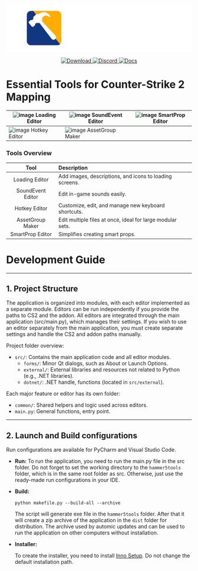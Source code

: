 
<p align="center">
    <a href="https://github.com/dertwist/Hammer5Tools">
        <img alt="header" src="readme/header_0.png" width="512">
    </a>
</p>

<p align="center">
    <a href="https://github.com/dertwist/Hammer5Tools/releases/latest">
        <img src="https://gist.githubusercontent.com/cxmeel/0dbc95191f239b631c3874f4ccf114e2/raw/download.svg" height="45" alt="Download">
    </a>
    <a href="https://discord.gg/5yzvEQnazG">
        <img src="https://gist.githubusercontent.com/cxmeel/0dbc95191f239b631c3874f4ccf114e2/raw/discord.svg" height="45" alt="Discord">
    </a>
    <a href="https://twist-1.gitbook.io/hammer5tools">
        <img src="https://gist.githubusercontent.com/cxmeel/0dbc95191f239b631c3874f4ccf114e2/raw/docs.svg" height="45" alt="Docs">
    </a>
</p>

# Essential Tools for Counter-Strike 2 Mapping

| ![image](https://i.imgur.com/7znAlv4.jpeg) Loading Editor | ![image](https://i.imgur.com/HMmbQgR.png) SoundEvent Editor | ![image](https://i.imgur.com/kFjGhI7.png) SmartProp Editor |
| --------------------------------------------------------- | ----------------------------------------------------------- | ---------------------------------------------------------- |
| ![image](https://i.imgur.com/D9v7e6w.png) Hotkey Editor   | ![image](https://i.imgur.com/cRFsq49.png) AssetGroup Maker  |

### Tools Overview

|       Tool       | Description                                                               |
|:----------------:| :------------------------------------------------------------------------ |
|  Loading Editor  | Add images, descriptions, and icons to loading screens.                   |
|SoundEvent Editor | Edit in-game sounds easily.                                               |
|  Hotkey Editor   | Customize, edit, and manage new keyboard shortcuts.                       |
| AssetGroup Maker | Edit multiple files at once, ideal for large modular sets.                |
| SmartProp Editor | Simplifies creating smart props.      


# Development Guide
---
## 1. Project Structure

The application is organized into modules, with each editor implemented as a separate module. Editors can be run independently if you provide the paths to CS2 and the addon. All editors are integrated through the main application (src/main.py), which manages their settings. If you wish to use an editor separately from the main application, you must create separate settings and handle the CS2 and addon paths manually.

Project folder overview:
- `src/`: Contains the main application code and all editor modules.
    - `forms/`: Minor Qt dialogs, such as About or Launch Options.
    - `external/`: External libraries and resources not related to Python (e.g., .NET libraries).
    - `dotnet/`: .NET handle, functions (located in `src/external`).

Each major feature or editor has its own folder:
- `common/`: Shared helpers and logic used across editors.
- `main.py`: General functions, entry point.
---

## 2. Launch and Build configurations
Run configurations are available for PyCharm and Visual Studio Code.
- **Run:**
  To run the application, you need to run the main.py file in the src folder.
  Do not forget to set the working directory to the `hammer5tools` folder, which is in the same root folder as src.
  Otherwise, just use the ready-made run configurations in your IDE.
- **Build:**
  ```shell
  python makefile.py --build-all --archive
  ```
  The script will generate exe file in the `hammer5tools` folder. After that
  it will create a zip archive of the application in the `dist` folder for distribution.
  The archive used by automic updates and can be used to run the application on other computers without installation.


- **Installer:**

  To create the installer, you need to install [Inno Setup](https://jrsoftware.org/isinfo.php). Do not change the default installation path.
